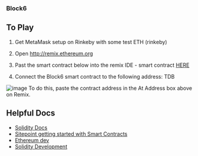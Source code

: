 ### Block6


## To Play

1) Get MetaMask setup on Rinkeby with some test ETH (rinkeby)

2) Open http://remix.ethereum.org

3) Past the smart contract below into the remix IDE - smart contract [HERE](https://raw.githubusercontent.com/ConsenSys/block6/master/contracts/Puzzel.sol?token=ABmxGB6-HHSjkF7vvSERhb_sA_iF9JMGks5bv4k7wA%3D%3D)

4) Connect the Block6 smart contract to the following address: TDB



![image](https://user-images.githubusercontent.com/1683736/46492546-df204780-c7db-11e8-926e-4db2a8d9e1f1.png)
To do this, paste the contract address in the At Address box above on Remix.


## Helpful Docs
- [Solidity Docs](https://solidity.readthedocs.io/en/latest/)
- [Sitepoint getting started with Smart Contracts](https://www.sitepoint.com/solidity-for-beginners-a-guide-to-getting-started/)
- [Ethereum dev](https://ethereumdev.io/)
- [Solidity Development](https://medium.com/coinmonks/solidity-development-creating-our-first-smart-contract-54943b47d7f3)
